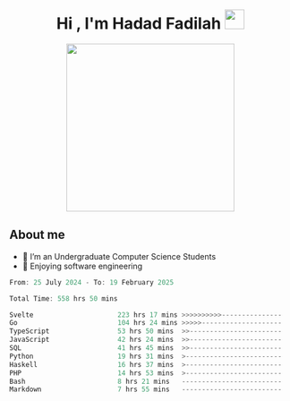 <h1 align="center">Hi , I'm Hadad Fadilah <img src="https://media.giphy.com/media/hvRJCLFzcasrR4ia7z/giphy.gif" width="35"></h1>

<p align="center">
<img src="https://media.tenor.com/78dNivDemDAAAAAi/speech-bubble-venti.gif" width="300"/>    
</p>


##  About me
- 🔭 I’m an Undergraduate Computer Science Students
- 🌱 Enjoying software engineering

<!--START_SECTION:waka-->

```go
From: 25 July 2024 - To: 19 February 2025

Total Time: 558 hrs 50 mins

Svelte                     223 hrs 17 mins >>>>>>>>>>---------------   39.73 %
Go                         104 hrs 24 mins >>>>>--------------------   18.58 %
TypeScript                 53 hrs 50 mins  >>-----------------------   09.58 %
JavaScript                 42 hrs 24 mins  >>-----------------------   07.55 %
SQL                        41 hrs 45 mins  >>-----------------------   07.43 %
Python                     19 hrs 31 mins  >------------------------   03.47 %
Haskell                    16 hrs 37 mins  >------------------------   02.96 %
PHP                        14 hrs 53 mins  >------------------------   02.65 %
Bash                       8 hrs 21 mins   -------------------------   01.49 %
Markdown                   7 hrs 55 mins   -------------------------   01.41 %
```

<!--END_SECTION:waka-->




<!--
**Fadil-Tao/Fadil-Tao** is a ✨ _special_ ✨ repository because its `README.md` (this file) appears on your GitHub profile.


